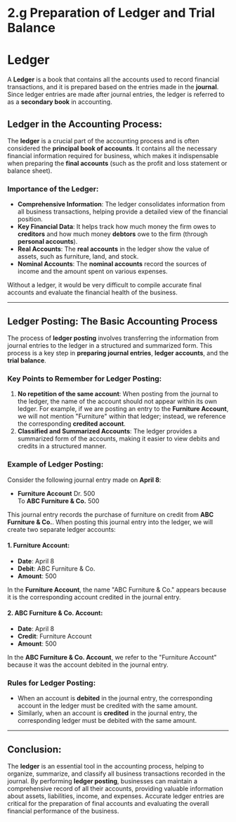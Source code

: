 # 2.g Preparation of Ledger and Trial Balance

# Ledger

A **Ledger** is a book that contains all the accounts used to record financial transactions, and it is prepared based on the entries made in the **journal**. Since ledger entries are made after journal entries, the ledger is referred to as a **secondary book** in accounting.

## Ledger in the Accounting Process:

The **ledger** is a crucial part of the accounting process and is often considered the **principal book of accounts**. It contains all the necessary financial information required for business, which makes it indispensable when preparing the **final accounts** (such as the profit and loss statement or balance sheet).

### Importance of the Ledger:
- **Comprehensive Information**: The ledger consolidates information from all business transactions, helping provide a detailed view of the financial position.
- **Key Financial Data**: It helps track how much money the firm owes to **creditors** and how much money **debtors** owe to the firm (through **personal accounts**).
- **Real Accounts**: The **real accounts** in the ledger show the value of assets, such as furniture, land, and stock.
- **Nominal Accounts**: The **nominal accounts** record the sources of income and the amount spent on various expenses.

Without a ledger, it would be very difficult to compile accurate final accounts and evaluate the financial health of the business.

---

## Ledger Posting: The Basic Accounting Process

The process of **ledger posting** involves transferring the information from journal entries to the ledger in a structured and summarized form. This process is a key step in **preparing journal entries**, **ledger accounts**, and the **trial balance**.

### Key Points to Remember for Ledger Posting:
1. **No repetition of the same account**: When posting from the journal to the ledger, the name of the account should not appear within its own ledger. For example, if we are posting an entry to the **Furniture Account**, we will not mention "Furniture" within that ledger; instead, we reference the corresponding **credited account**.
2. **Classified and Summarized Accounts**: The ledger provides a summarized form of the accounts, making it easier to view debits and credits in a structured manner.

### Example of Ledger Posting:

Consider the following journal entry made on **April 8**:

- **Furniture Account** Dr. 500  
  To **ABC Furniture & Co.** 500

This journal entry records the purchase of furniture on credit from **ABC Furniture & Co.**. When posting this journal entry into the ledger, we will create two separate ledger accounts:

#### 1. **Furniture Account**:
- **Date**: April 8  
- **Debit**: ABC Furniture & Co.  
- **Amount**: 500

In the **Furniture Account**, the name "ABC Furniture & Co." appears because it is the corresponding account credited in the journal entry.

#### 2. **ABC Furniture & Co. Account**:
- **Date**: April 8  
- **Credit**: Furniture Account  
- **Amount**: 500

In the **ABC Furniture & Co. Account**, we refer to the "Furniture Account" because it was the account debited in the journal entry.

### Rules for Ledger Posting:
- When an account is **debited** in the journal entry, the corresponding account in the ledger must be credited with the same amount.
- Similarly, when an account is **credited** in the journal entry, the corresponding ledger must be debited with the same amount.

---

## Conclusion:

The **ledger** is an essential tool in the accounting process, helping to organize, summarize, and classify all business transactions recorded in the journal. By performing **ledger posting**, businesses can maintain a comprehensive record of all their accounts, providing valuable information about assets, liabilities, income, and expenses. Accurate ledger entries are critical for the preparation of final accounts and evaluating the overall financial performance of the business.

